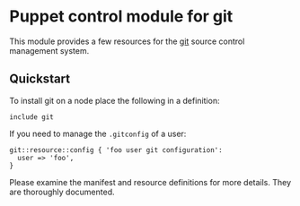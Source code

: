 # Puppet control module for git

This module provides a few resources for the [git](http://git-scm.com/) source
control management system.

## Quickstart

To install git on a node place the following in a definition:

    include git

If you need to manage the `.gitconfig` of a user:

    git::resource::config { 'foo user git configuration':
      user => 'foo',
    }

Please examine the manifest and resource definitions for more details. They are thoroughly
documented.

